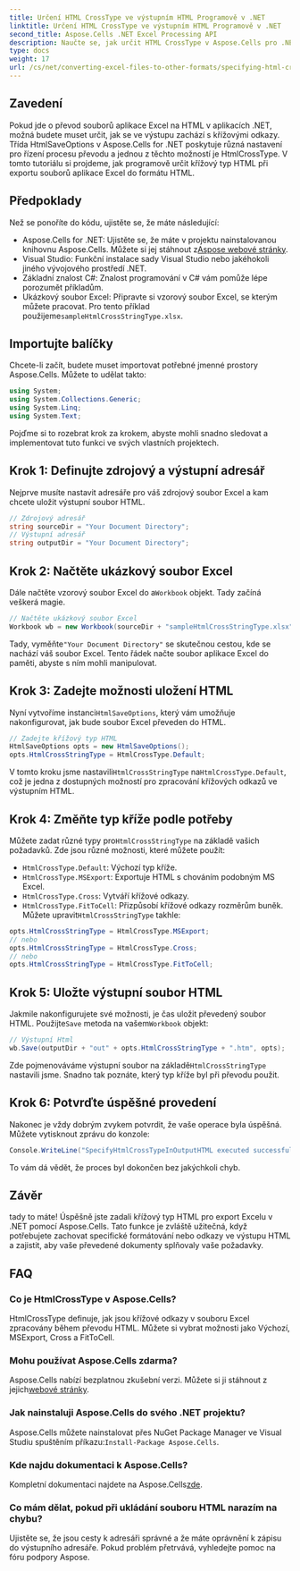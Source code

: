```yaml
---
title: Určení HTML CrossType ve výstupním HTML Programově v .NET
linktitle: Určení HTML CrossType ve výstupním HTML Programově v .NET
second_title: Aspose.Cells .NET Excel Processing API
description: Naučte se, jak určit HTML CrossType v Aspose.Cells pro .NET. Postupujte podle našeho podrobného výukového programu a převeďte soubory Excel do HTML s přesností.
type: docs
weight: 17
url: /cs/net/converting-excel-files-to-other-formats/specifying-html-crosstype-in-output-html/
---
```

## Zavedení
Pokud jde o převod souborů aplikace Excel na HTML v aplikacích .NET, možná budete muset určit, jak se ve výstupu zachází s křížovými odkazy. Třída HtmlSaveOptions v Aspose.Cells for .NET poskytuje různá nastavení pro řízení procesu převodu a jednou z těchto možností je HtmlCrossType. V tomto tutoriálu si projdeme, jak programově určit křížový typ HTML při exportu souborů aplikace Excel do formátu HTML. 
## Předpoklady
Než se ponoříte do kódu, ujistěte se, že máte následující:
-  Aspose.Cells for .NET: Ujistěte se, že máte v projektu nainstalovanou knihovnu Aspose.Cells. Můžete si jej stáhnout z[Aspose webové stránky](https://releases.aspose.com/cells/net/).
- Visual Studio: Funkční instalace sady Visual Studio nebo jakéhokoli jiného vývojového prostředí .NET.
- Základní znalost C#: Znalost programování v C# vám pomůže lépe porozumět příkladům.
-  Ukázkový soubor Excel: Připravte si vzorový soubor Excel, se kterým můžete pracovat. Pro tento příklad použijeme`sampleHtmlCrossStringType.xlsx`.
## Importujte balíčky
Chcete-li začít, budete muset importovat potřebné jmenné prostory Aspose.Cells. Můžete to udělat takto:
```csharp
using System;
using System.Collections.Generic;
using System.Linq;
using System.Text;
```
Pojďme si to rozebrat krok za krokem, abyste mohli snadno sledovat a implementovat tuto funkci ve svých vlastních projektech.
## Krok 1: Definujte zdrojový a výstupní adresář
Nejprve musíte nastavit adresáře pro váš zdrojový soubor Excel a kam chcete uložit výstupní soubor HTML.
```csharp
// Zdrojový adresář
string sourceDir = "Your Document Directory";
// Výstupní adresář
string outputDir = "Your Document Directory";
```
## Krok 2: Načtěte ukázkový soubor Excel
 Dále načtěte vzorový soubor Excel do a`Workbook` objekt. Tady začíná veškerá magie.
```csharp
// Načtěte ukázkový soubor Excel
Workbook wb = new Workbook(sourceDir + "sampleHtmlCrossStringType.xlsx");
```
 Tady, vyměňte`"Your Document Directory"` se skutečnou cestou, kde se nachází váš soubor Excel. Tento řádek načte soubor aplikace Excel do paměti, abyste s ním mohli manipulovat.
## Krok 3: Zadejte možnosti uložení HTML
 Nyní vytvoříme instanci`HtmlSaveOptions`, který vám umožňuje nakonfigurovat, jak bude soubor Excel převeden do HTML.
```csharp
// Zadejte křížový typ HTML
HtmlSaveOptions opts = new HtmlSaveOptions();
opts.HtmlCrossStringType = HtmlCrossType.Default;
```
 V tomto kroku jsme nastavili`HtmlCrossStringType` na`HtmlCrossType.Default`, což je jedna z dostupných možností pro zpracování křížových odkazů ve výstupním HTML.
## Krok 4: Změňte typ kříže podle potřeby
 Můžete zadat různé typy pro`HtmlCrossStringType` na základě vašich požadavků. Zde jsou různé možnosti, které můžete použít:
- `HtmlCrossType.Default`: Výchozí typ kříže.
- `HtmlCrossType.MSExport`: Exportuje HTML s chováním podobným MS Excel.
- `HtmlCrossType.Cross`: Vytváří křížové odkazy.
- `HtmlCrossType.FitToCell`: Přizpůsobí křížové odkazy rozměrům buněk.
 Můžete upravit`HtmlCrossStringType` takhle:
```csharp
opts.HtmlCrossStringType = HtmlCrossType.MSExport;
// nebo
opts.HtmlCrossStringType = HtmlCrossType.Cross;
// nebo
opts.HtmlCrossStringType = HtmlCrossType.FitToCell;
```
## Krok 5: Uložte výstupní soubor HTML
 Jakmile nakonfigurujete své možnosti, je čas uložit převedený soubor HTML. Použijte`Save` metoda na vašem`Workbook` objekt:
```csharp
// Výstupní Html
wb.Save(outputDir + "out" + opts.HtmlCrossStringType + ".htm", opts);
```
 Zde pojmenováváme výstupní soubor na základě`HtmlCrossStringType` nastavili jsme. Snadno tak poznáte, který typ kříže byl při převodu použit.
## Krok 6: Potvrďte úspěšné provedení
Nakonec je vždy dobrým zvykem potvrdit, že vaše operace byla úspěšná. Můžete vytisknout zprávu do konzole:
```csharp
Console.WriteLine("SpecifyHtmlCrossTypeInOutputHTML executed successfully.\r\n");
```
To vám dá vědět, že proces byl dokončen bez jakýchkoli chyb.
## Závěr
tady to máte! Úspěšně jste zadali křížový typ HTML pro export Excelu v .NET pomocí Aspose.Cells. Tato funkce je zvláště užitečná, když potřebujete zachovat specifické formátování nebo odkazy ve výstupu HTML a zajistit, aby vaše převedené dokumenty splňovaly vaše požadavky.
## FAQ
### Co je HtmlCrossType v Aspose.Cells?  
HtmlCrossType definuje, jak jsou křížové odkazy v souboru Excel zpracovány během převodu HTML. Můžete si vybrat možnosti jako Výchozí, MSExport, Cross a FitToCell.
### Mohu používat Aspose.Cells zdarma?  
 Aspose.Cells nabízí bezplatnou zkušební verzi. Můžete si ji stáhnout z jejich[webové stránky](https://releases.aspose.com/).
### Jak nainstaluji Aspose.Cells do svého .NET projektu?  
 Aspose.Cells můžete nainstalovat přes NuGet Package Manager ve Visual Studiu spuštěním příkazu:`Install-Package Aspose.Cells`.
### Kde najdu dokumentaci k Aspose.Cells?  
 Kompletní dokumentaci najdete na Aspose.Cells[zde](https://reference.aspose.com/cells/net/).
### Co mám dělat, pokud při ukládání souboru HTML narazím na chybu?  
Ujistěte se, že jsou cesty k adresáři správné a že máte oprávnění k zápisu do výstupního adresáře. Pokud problém přetrvává, vyhledejte pomoc na fóru podpory Aspose.